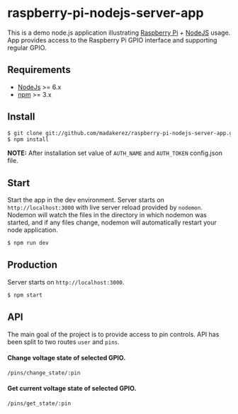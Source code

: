 # raspberry-pi-nodejs-server-app
This is a demo node.js application illustrating [Raspberry Pi](https://github.com/raspberrypi) + [NodeJS](https://github.com/nodejs) usage. 
App provides access to the Raspberry Pi GPIO interface and supporting regular GPIO.

## Requirements

* [NodeJs](http://nodejs.org) >= 6.x
* [npm](https://www.npmjs.com/) >= 3.x

## Install
```sh
$ git clone git://github.com/madakerez/raspberry-pi-nodejs-server-app.git
$ npm install
```

**NOTE:** After installation set value of `AUTH_NAME` and `AUTH_TOKEN` config.json file.

## Start
Start the app in the dev environment. Server starts on `http://localhost:3000` with live server reload provided by `nodemon`. Nodemon will watch the files in the directory in which nodemon was started, and if any files change, nodemon will automatically restart your node application.
```sh
$ npm run dev
```

## Production
Server starts on `http://localhost:3000`.
```sh
$ npm start
```

## API
The main goal of the project is to provide access to pin controls. API has been split to two routes `user` and `pins`.

#### Change voltage state of selected GPIO.
```
/pins/change_state/:pin
```
#### Get current voltage state of selected GPIO.
```
/pins/get_state/:pin
```
